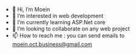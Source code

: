 - 👋 Hi, I’m Moein
- 👀 I’m interested in web development
- 🌱 I’m currently learning ASP.Net core
- 💞️ I’m looking to collaborate on any web project
- 📫 How to reach me : you can send emails to moein.oct.business@gmail.com

<!---
MoeinOctTheProgrammer/MoeinOctTheProgrammer is a ✨ special ✨ repository because its `README.md` (this file) appears on your GitHub profile.
You can click the Preview link to take a look at your changes.
--->
